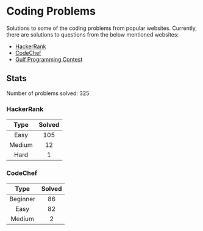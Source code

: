 # Coding Problems

Solutions to some of the coding problems from popular websites. Currently, there are solutions to questions from the below mentioned websites:
* [HackerRank](HackerRank "HackerRank")
* [CodeChef](CodeChef "CodeChef")
* [Gulf Programming Contest](Gulf%20Programming%20Contest "GPC")

## Stats

Number of problems solved: 325

### HackerRank

|Type|Solved|
|:---:|:---:|
|Easy|105|
|Medium|12|
|Hard|1|

### CodeChef

|Type|Solved|
|:---:|:---:|
|Beginner|86|
|Easy|82|
|Medium|2|